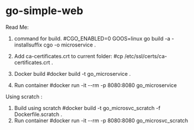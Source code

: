 # go-simple-web

Read Me:
1) command for build.
#CGO_ENABLED=0 GOOS=linux go build -a -installsuffix cgo -o microservice .

2) Add ca-certificates.crt to current folder: 
#cp /etc/ssl/certs/ca-certificates.crt .

3) Docker build
#docker build -t go_microservice .

4) Run container
#docker run -it --rm -p 8080:8080 go_microservice

Using scratch :
1) Build using scratch
#docker build -t go_microsvc_scratch -f Dockerfile.scratch .
2) Run container
#docker run -it --rm -p 8080:8080 go_microsvc_scratch
